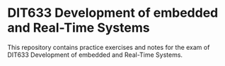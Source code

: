 # DIT633 Development of embedded and Real-Time Systems

This repository contains practice exercises and notes for the exam of DIT633 Development of embedded and Real-Time Systems.
